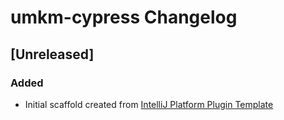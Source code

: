 <!-- Keep a Changelog guide -> https://keepachangelog.com -->

# umkm-cypress Changelog

## [Unreleased]
### Added
- Initial scaffold created from [IntelliJ Platform Plugin Template](https://github.com/JetBrains/intellij-platform-plugin-template)
